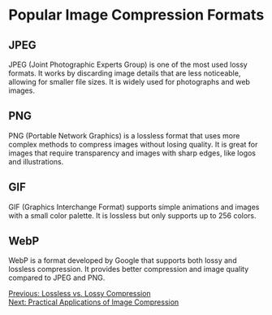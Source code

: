 # Popular Image Compression Formats

## JPEG
JPEG (Joint Photographic Experts Group) is one of the most used lossy formats. It works by discarding image details that are less noticeable, allowing for smaller file sizes. It is widely used for photographs and web images.

## PNG
PNG (Portable Network Graphics) is a lossless format that uses more complex methods to compress images without losing quality. It is great for images that require transparency and images with sharp edges, like logos and illustrations.

## GIF
GIF (Graphics Interchange Format) supports simple animations and images with a small color palette. It is lossless but only supports up to 256 colors.

## WebP
WebP is a format developed by Google that supports both lossy and lossless compression. It provides better compression and image quality compared to JPEG and PNG.

[Previous: Lossless vs. Lossy Compression](Lossless_vs_Lossy.md)  
[Next: Practical Applications of Image Compression](Applications.md)
